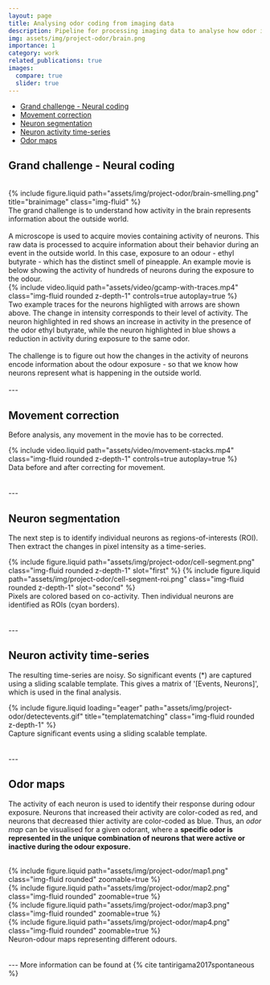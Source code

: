 ```yaml
---
layout: page
title: Analysing odor coding from imaging data
description: Pipeline for processing imaging data to analyse how odor information is organized
img: assets/img/project-odor/brain.png
importance: 1
category: work
related_publications: true
images:
  compare: true
  slider: true
---
```


- [Grand challenge - Neural coding](#grand-challenge-Neural-coding)
- [Movement correction](#movement-correction)
- [Neuron segmentation](#neuron-segmentation)
- [Neuron activity time-series](#neuron-activity-time-series)
- [Odor maps](#odor-maps)

## Grand challenge - Neural coding
<br>
<div class="row">
    <div class="col-sm-4 mt-3 mt-md-0">
        {% include figure.liquid path="assets/img/project-odor/brain-smelling.png" title="brainimage" class="img-fluid" %}
    </div>
    <div class="col-sm-8 mt-3 mt-md-0 align-self-center">
        The grand challenge is to understand how activity in the brain represents information about the outside world. 
    </div>
</div>
<br>
A microscope is used to acquire movies containing activity of neurons. This raw data is processed to acquire information about their behavior during an event in the outside world. In this case, exposure to an odour - ethyl butyrate - which has the distinct smell of pineapple. An example movie is below showing the activity of hundreds of neurons during the exposure to the odour. 
<br>
<div class="row">
    <div class="col-sm align-items-center">
        {% include video.liquid path="assets/video/gcamp-with-traces.mp4" class="img-fluid rounded z-depth-1" controls=true autoplay=true %}
    </div>
</div>
<div class="caption">
    Two example traces for the neurons highligted with arrows are shown above. The change in intensity corresponds to their level of activity. The neuron highlighted in red shows an increase in activity in the presence of the odor ethyl butyrate, while the neuron highlighted in blue shows a reduction in activity during exposure to the same odor. 
</div>
<br>
The challenge is to figure out how the changes in the activity of neurons encode information about the odour exposure - so that we know how neurons represent what is happening in the outside world. 
<br><br>
---

## Movement correction

Before analysis, any movement in the movie has to be corrected. 
<br>
<div class="row justify-content-center">
    <div class="col-sm mt-3 mt-md-0">
        {% include video.liquid path="assets/video/movement-stacks.mp4" class="img-fluid rounded z-depth-1" controls=true autoplay=true %}
    </div>
</div>
<div class="caption">
    Data before and after correcting for movement. 
</div>
<br><br>
---

## Neuron segmentation

The next step is to identify individual neurons as regions-of-interests (ROI). Then extract the changes in pixel intensity as a time-series.

<style>
  .slider-example-relative-size {
    --default-handle-width: clamp(40px, 10vw, 200px);
  }
</style>
<img-comparison-slider class="slider-example-relative-size">
  {% include figure.liquid path="assets/img/project-odor/cell-segment.png" class="img-fluid rounded z-depth-1" slot="first" %}
  {% include figure.liquid path="assets/img/project-odor/cell-segment-roi.png" class="img-fluid rounded z-depth-1" slot="second" %}
</img-comparison-slider>
<div class="caption">
    Pixels are colored based on co-activity. Then individual neurons are identified as ROIs (cyan borders). 
</div>
<br><br>
---

## Neuron activity time-series

The resulting time-series are noisy. So significant events (*) are captured using a sliding scalable template. This gives a matrix of '[Events, Neurons]', which is used in the final analysis.

<div class="row">
    <div class="col-sm mt-3 mt-md-0">
        {% include figure.liquid loading="eager" path="assets/img/project-odor/detectevents.gif" title="templatematching" class="img-fluid rounded z-depth-1" %}
    </div>
</div>
<div class="caption">
    Capture significant events using a sliding scalable template.
</div> 
<br><br>
---

## Odor maps

The activity of each neuron is used to identify their response during odour exposure. Neurons that increased their activity are color-coded as red, and neurons that decreased thier activity are color-coded as blue. Thus, an _odor map_ can be visualised for a given odorant, where a **specific odor is represented in the unique combination of neurons that were active or inactive during the odour exposure.**  
<br>
<div class="row mt-3">
    <div class="col-sm mt-3 mt-md-0">
        {% include figure.liquid path="assets/img/project-odor/map1.png" class="img-fluid rounded" zoomable=true %}
    </div>
    <div class="col-sm mt-3 mt-md-0">
        {% include figure.liquid path="assets/img/project-odor/map2.png" class="img-fluid rounded" zoomable=true %}
    </div>
    <div class="col-sm mt-3 mt-md-0">
        {% include figure.liquid path="assets/img/project-odor/map3.png" class="img-fluid rounded" zoomable=true %}
    </div>
	<div class="col-sm mt-3 mt-md-0">
        {% include figure.liquid path="assets/img/project-odor/map4.png" class="img-fluid rounded" zoomable=true %}
    </div>
</div>
<div class="caption">
    Neuron-odour maps representing different odours.
</div> 
<br><br>
---
More information can be found at {% cite tantirigama2017spontaneous %}
<br><br>

